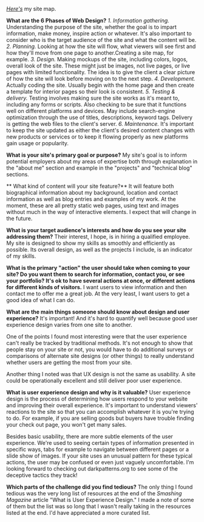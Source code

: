 [*Here's*](imgs/site-map-0.pdf) my site map.

**What are the 6 Phases of Web Design?**
	*1. Information gathering.* Understanding the purpose of the site, whether the goal is to impart information, make money, inspire action or whatever. It's also important to consider who is the target audience of the site and what the content will be.
	*2. Planning.* Looking at how the site will flow, what viewers will see first and how they'll move from one page to another.Creating a site map, for example. 
	*3. Design.* Making mockups of the site, including colors, logos, overall look of the site. These might just be images, not live pages, or live pages with limited functionality. The idea is to give the client a clear picture of how the site will look before moving on to the next step.
	*4. Development.* Actually coding the site. Usually begin with the home page and then create a template for interior pages so their look is consistent.
	*5. Testing & delivery.* Testing involves making sure the site works as it's meant to, including any forms or scripts. Also checking to be sure that it functions well on different platforms and devices. May include search-engine optimization through the use of titles, descriptions, keyword tags. Delivery is getting the web files to the client's server.
	*6. Maintenance.* It's important to keep the site updated as either the client's desired content changes with new products or services or to keep it flowing properly as new platforms gain usage or popularity.

**What is your site's primary goal or purpose?**
My site's goal is to inform potential employers about my areas of expertise both through explanation in the "about me" section and example in the "projects" and "technical blog" sections. 

** What kind of content will your site feature?**
It will feature both biographical information about my background, location and contact information as well as blog entries and examples of my work. At the moment, these are all pretty static web pages, using text and images without much in the way of interactive elements. I expect that will change in the future.

**What is your target audience's interests and how do you see your site addressing them?**
Their interest, I hope, is in hiring a qualified employee. My site is designed to show my skills as smoothly and efficiently as possible. Its overall design, as well as the projects I include, is an indicator of my skills.

**What is the primary "action" the user should take when coming to your site? Do you want them to search for information, contact you, or see your portfolio? It's ok to have several actions at once, or different actions for different kinds of visitors.**
I want users to view information and then contact me to offer me a great job. At the very least, I want users to get a good idea of what I can do.

**What are the main things someone should know about design and user experience?**
It's important! And it's hard to quantify well because good user experience design varies from one site to another. 

One of the points I found most interesting were that the user experience can't really be tracked by traditional methods. It's not enough to show that people stay on your site or not, you would have to do additional surveys or comparisons of alternate site designs (or other things) to really understand whether users are getting the most from your site. 

Another thing I noted was that UX design is not the same as usability. A site could be operationally excellent and still deliver poor user experience.

**What is user experience design and why is it valuable?**
User experience design is the process of determining how users respond to your website and improving their overall experience. It's important to understand viewers' reactions to the site so that you can accomplish whatever it is you're trying to do. For example, if you are selling goods but buyers have trouble finding your check out page, you won't get many sales.

Besides basic usability, there are more subtle elements of the user experience. We're used to seeing certain types of information presented in specific ways, tabs for example to navigate between different pages or a slide show of images. If your site uses an unusual pattern for these typical actions, the user may be confused or even just vaguely uncomfortable. I'm looking forward to checking out darkpatterns.org to see some of the deceptive tactics they track!

**Which parts of the challenge did you find tedious?**
The only thing I found tedious was the very long list of resources at the end of the *Smashing Magazine* article "What is User Experience Design." I made a note of some of them but the list was so long that I wasn't really taking in the resources listed at the end. I'd have appreciated a more curated list.